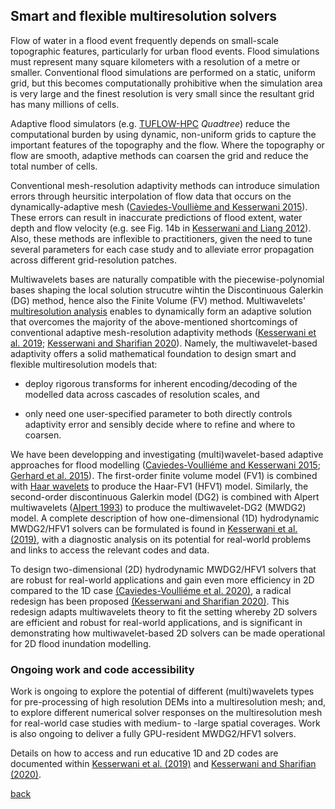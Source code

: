 ## Smart and flexible multiresolution solvers

Flow of water in a flood event frequently depends on small-scale topographic features, particularly for urban flood events. Flood simulations must represent many square kilometers with a resolution of a metre or smaller. Conventional flood simulations are performed on a static, uniform grid, but this becomes computationally prohibitive when the simulation area is very large and the finest resolution is very small since the resultant grid has many millions of cells.  

Adaptive flood simulators (e.g. [TUFLOW-HPC](https://wiki.tuflow.com/index.php?title=HPC_Introduction) *Quadtree*) reduce the computational burden by using dynamic, non-uniform grids to capture the important features of the topography and the flow.  Where the topography or flow are smooth, adaptive methods can coarsen the grid and reduce the total number of cells.

Conventional mesh-resolution adaptivity methods can introduce simulation errors through heursitic interpolation of flow data that occurs on the dynamically-adaptive mesh ([Caviedes-Voullième and Kesserwani 2015](https://doi.org/10.1016/j.advwatres.2015.09.016)). These errors can result in inaccurate predictions of flood extent, water depth and flow velocity (e.g. see Fig. 14b in [Kesserwani and Liang 2012](https://www.sciencedirect.com/science/article/pii/S0309170811002181)).  Also, these methods are inflexible to practitioners, given the need to tune several parameters for each case study and to alleviate error propagation across different grid-resolution patches.

Multiwavelets bases are naturally compatible with the piecewise-polynomial bases shaping the local solution strucutre wihtin the Discontinuous Galerkin (DG) method, hence also the Finite Volume (FV) method. Multiwavelets' [multiresolution analysis](https://en.wikipedia.org/wiki/Multiresolution_analysis) enables to dynamically form an adaptive solution that overcomes the majority of the above-mentioned shortcomings of conventional adaptive mesh-resolution adaptivity methods ([Kesserwani et al. 2019](https://doi.org/10.1016/j.advwatres.2019.04.019); [Kesserwani and Sharifian 2020](https://www.sciencedirect.com/science/article/pii/S0309170820303079)). Namely, the multiwavelet-based adaptivity offers a solid mathematical foundation to design smart and flexible multiresolution models that: 

* deploy rigorous transforms for inherent encoding/decoding of the modelled data across cascades of resolution scales, and 

* only need one user-specified parameter to both directly controls adaptivity error and sensibly decide where to refine and where to coarsen. 


We have been developping and investigating (multi)wavelet-based adaptive approaches for flood modelling ([Caviedes-Voulliéme and Kesserwani 2015](10.1016/j.jcp.2015.08.030); [Gerhard et al. 2015](10.1016/j.advwatres.2015.09.016)). The first-order finite volume model (FV1) is combined with [Haar wavelets](https://en.wikipedia.org/wiki/Haar_wavelet) to produce the Haar-FV1 (HFV1) model. Similarly, the second-order discontinuous Galerkin model (DG2) is combined with Alpert multiwavelets ([Alpert 1993](https://doi.org/10.1137/0524016)) to produce the multiwavelet-DG2 (MWDG2) model. A complete description of how one-dimensional (1D) hydrodynamic MWDG2/HFV1 solvers can be formulated is found in [Kesserwani et al. (2019)](https://doi.org/10.1016/j.advwatres.2019.04.019), with a diagnostic analysis on its potential for real-world problems and links to access the relevant codes and data. 

To design two-dimensional (2D) hydrodynamic MWDG2/HFV1 solvers that are robust for real-world applications and gain even more efficiency in 2D compared to the 1D case [(Caviedes-Voulliéme et al. 2020)](doi.org/10.1016/j.advwatres.2020.103559), a radical redesign has been proposed [(Kesserwani and Sharifian 2020)](https://www.sciencedirect.com/science/article/pii/S0309170820303079). This redesign adapts multiwavelets theory to fit the setting whereby 2D solvers are efficient and robust for real-world applications, and is significant in demonstrating how multiwavelet-based 2D solvers can be made operational for 2D flood inundation modelling. 


### Ongoing work and code accessibility 
Work is ongoing to explore the potential of different (multi)wavelets types for pre-processing of high resolution DEMs into a multiresolution mesh; and, to explore different numerical solver responses on the multiresolution mesh for real-world case studies with medium- to -large spatial coverages. Work is also ongoing to deliver a fully GPU-resident MWDG2/HFV1 solvers.  

Details on how to access and run educative 1D and 2D codes are documented within [Kesserwani et al. (2019)](https://doi.org/10.1016/j.advwatres.2019.04.019) and [Kesserwani and Sharifian (2020)](https://www.sciencedirect.com/science/article/pii/S0309170820303079). 


[back](./)
